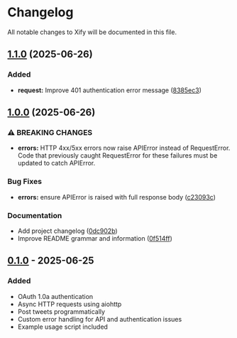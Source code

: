 # Changelog

All notable changes to Xify will be documented in this file.

## [1.1.0](https://github.com/filming/xify/compare/v1.0.0...v1.1.0) (2025-06-26)


### Added

* **request:** Improve 401 authentication error message ([8385ec3](https://github.com/filming/xify/commit/8385ec3735578bc26382ad209f1680dfa2d42a1e))

## [1.0.0](https://github.com/filming/xify/compare/v0.1.0...v1.0.0) (2025-06-26)


### ⚠ BREAKING CHANGES

* **errors:** HTTP 4xx/5xx errors now raise APIError instead of RequestError. Code that previously caught RequestError for these failures must be updated to catch APIError.

### Bug Fixes

* **errors:** ensure APIError is raised with full response body ([c23093c](https://github.com/filming/xify/commit/c23093c2c503ff39d9d4b2f32fc71ceaa847e415))


### Documentation

* Add project changelog ([0dc902b](https://github.com/filming/xify/commit/0dc902b8edff969c96f37a1f8a15f8b33d55e550))
* Improve README grammar and information ([0f514ff](https://github.com/filming/xify/commit/0f514ffb6cc3fbe882e616f7d6f148e5a774df2c))

## [0.1.0] - 2025-06-25

### Added

- OAuth 1.0a authentication
- Async HTTP requests using aiohttp
- Post tweets programmatically
- Custom error handling for API and authentication issues
- Example usage script included

[0.1.0]: https://github.com/filming/xify/releases/tag/v0.1.0
